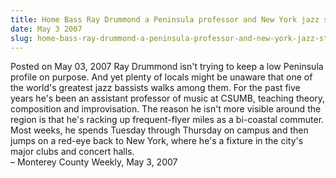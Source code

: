 ```yaml
---
title: Home Bass Ray Drummond a Peninsula professor and New York jazz star
date: May 3 2007
slug: home-bass-ray-drummond-a-peninsula-professor-and-new-york-jazz-star
---
```


 



<span class="date">Posted on May 03, 2007    </span>
Ray Drummond isn&apos;t trying to keep a low Peninsula profile on
purpose. And yet plenty of locals might be unaware that one of the
world&apos;s greatest jazz bassists walks among them. For the past five
years he&apos;s been an assistant professor of music at CSUMB, teaching
theory, composition and improvisation. The reason he isn&apos;t more
visible around the region is that he&apos;s racking up frequent-flyer
miles as a bi-coastal commuter. Most weeks, he spends Tuesday
through Thursday on campus and then jumps on a red-eye back to New
York, where he&apos;s a fixture in the city&apos;s major clubs and concert
halls.<br>
&#x2013; Monterey County Weekly, May 3, 2007<br/></br>




 

